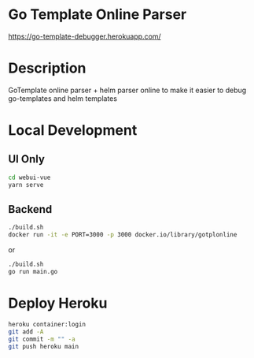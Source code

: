 # Go Template Online Parser
https://go-template-debugger.herokuapp.com/

# Description
GoTemplate online parser + helm parser online to make it easier to debug go-templates and helm templates

# Local Development

## UI Only
```bash
cd webui-vue
yarn serve
```

## Backend
```bash
./build.sh
docker run -it -e PORT=3000 -p 3000 docker.io/library/gotplonline
```
or 
```bash
./build.sh
go run main.go
```

# Deploy Heroku
```bash
heroku container:login
git add -A
git commit -m "" -a
git push heroku main
```


